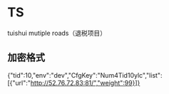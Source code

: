# TS
tuishui mutiple roads（退税项目）
## 加密格式
{"tid":10,"env":"dev","CfgKey":"Num4Tid10ylc","list":[{"url":"http://52.76.72.83:81/","weight":99}]}
